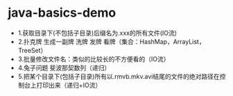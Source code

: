 # java-basics-demo
 - 1.获取目录下(不包括子目录)后缀名为.xxx的所有文件(IO流)
 - 2.扑克牌 生成一副牌 洗牌 发牌 看牌（集合：HashMap，ArrayList，TreeSet）
 - 3.批量修改文件名：类似的比较长的不方便看的（IO流）
 - 4.兔子问题 斐波那契数列（递归）
 - 5.把某个目录下(包括子目录)所有以.rmvb.mkv.avi结尾的文件的绝对路径在控制台上打印出来（递归+IO流）

